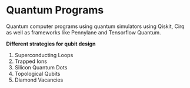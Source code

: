 # Quantum Programs
Quantum computer programs using quantum simulators using Qiskit, Cirq as well as frameworks like Pennylane and Tensorflow Quantum.

**Different strategies for qubit design**
1. Superconducting Loops
2. Trapped Ions
3. Silicon Quantum Dots
4. Topological Qubits
5. Diamond Vacancies
